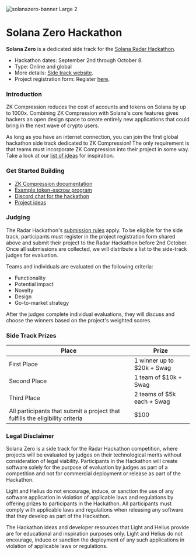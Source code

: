 
![solanazero-banner Large 2](https://github.com/user-attachments/assets/d4e5c1b7-3e1c-4abb-b660-cd96446a3c8c)


# Solana Zero Hackathon

**Solana Zero** is a dedicated side track for the [Solana Radar Hackathon](https://www.colosseum.org/radar).

* Hackathon dates: September 2nd through October 8.
* Type: Online and global
* More details: [Side track website](https://www.zkcompression.com/introduction/event).
* Project registration form: Register [here](https://airtable.com/app4qvjZ4TdQlSHIy/pagL0Gw7PzCrNwKAW/form).


### Introduction

ZK Compression reduces the cost of accounts and tokens on Solana by up to 1000x. Combining ZK Compression with Solana's core features gives hackers an open design space to create entirely new applications that could bring in the next wave of crypto users.

As long as you have an internet connection, you can join the first global hackathon side track dedicated to ZK Compression! The only requirement is that teams must incorporate ZK Compression into their project in some way. Take a look at our [list of ideas](https://github.com/Lightprotocol/solana-zero-hackathon/blob/main/ideas.md) for inspiration.


### Get Started Building

* [ZK Compression documentation](https://www.zkcompression.com/)
* [Example token-escrow program](https://github.com/Lightprotocol/light-protocol/tree/main/examples/token-escrow/programs/token-escrow/src/escrow_with_pda)
* [Discord chat for the hackathon](https://discord.com/invite/qCv4Y7uYmh)
* [Project ideas](https://github.com/Lightprotocol/solana-zero-hackathon/blob/main/ideas.md)

### Judging
The Radar Hackathon's [submission rules](https://www.colosseum.org/_app/immutable/assets/Solana%20Radar%20Hackathon%20Official%20Rules%202024.8c044e21.pdf) apply. To be eligible for the side track, participants must register in the project registration form shared above and submit their project to the Radar Hackathon before 2nd October. Once all submissions are collected, we will distribute a list to the side-track judges for evaluation.

Teams and individuals are evaluated on the following criteria:

* Functionality
* Potential impact
* Novelty
* Design
* Go-to-market strategy

After the judges complete individual evaluations, they will discuss and choose the winners based on the project's weighted scores.

### Side Track Prizes

| Place                                           | Prize                                 |
|-------------------------------------------------|---------------------------------------|
| First Place                                     | 1 winner up to $20k + Swag |
| Second Place                                    | 1 team of $10k + Swag    |
| Third Place                                     | 2 teams of $5k each + Swag     |
| All participants that submit a project that fulfills the eligibility criteria        | $100                 |


### Legal Disclaimer

Solana Zero is a side track for the Radar Hackathon competition, where projects will be evaluated by judges on their technological merits without consideration of legal viability. Participants in the Hackathon will create software solely for the purpose of evaluation by judges as part of a competition and not for commercial deployment or release as part of the Hackathon.

Light and Helius do not encourage, induce, or sanction the use of any software application in violation of applicable laws and regulations by offering prizes to participants in the Hackathon. All participants must comply with applicable laws and regulations when releasing any software that they develop as part of the Hackathon.

The Hackathon ideas and developer resources that Light and Helius provide are for educational and inspiration purposes only. Light and Helius do not encourage, induce or sanction the deployment of any such applications in violation of applicable laws or regulations.
